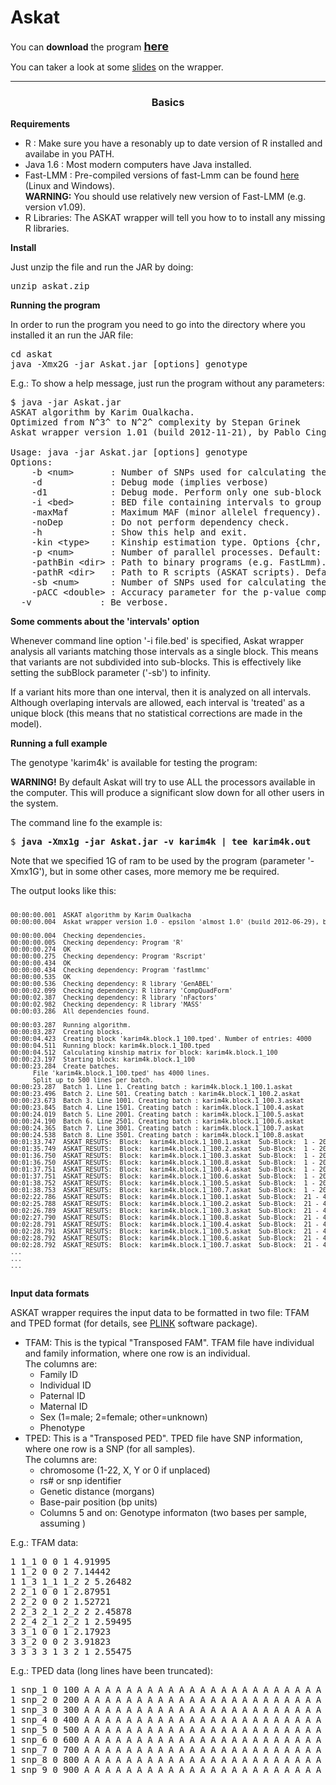 Askat 
=====

You can <b>download</b> the program <a href="http://sourceforge.net/projects/snpeff/files/askat.zip"> <b><font size=+1>here</font></b> </a><p>
You can taker a look at some <a href="html/AskatWrapper.pdf">slides</a> on the wrapper.

<hr><center><h3>Basics</h3></center>

<b>Requirements</b><p>

<ul>
	<li> R : Make sure you have a resonably up to date version of R installed and availabe in you PATH.
	<li> Java 1.6 : Most modern computers have Java installed.
	<li> Fast-LMM : Pre-compiled versions of fast-Lmm can be found <a href="http://fastlmm.codeplex.com/"> here </a> (Linux and Windows).<br>
			<b>WARNING:</b> You should use relatively new version of Fast-LMM (e.g. version v1.09).
	<li> R Libraries: The ASKAT wrapper will tell you how to to install any missing R libraries.
</ul>

<b>Install</b><p>

Just unzip the file and run the JAR by doing:
<pre>
unzip askat.zip
</pre>

<b>Running the program</b><p>

In order to run the program you need to go into the directory where you installed it an run the JAR file:

<pre>
cd askat
java -Xmx2G -jar Askat.jar [options] genotype
</pre>

E.g.: To show a help message, just run the program without any parameters:

<pre>
$ java -jar Askat.jar
ASKAT algorithm by Karim Oualkacha. 
Optimized from N^3^ to N^2^ complexity by Stepan Grinek
Askat wrapper version 1.01 (build 2012-11-21), by Pablo Cingolani

Usage: java -jar Askat.jar [options] genotype
Options:
	-b &lt;num&gt;       : Number of SNPs used for calculating the kinship matrix. Default: 100000
	-d             : Debug mode (implies verbose)
	-d1            : Debug mode. Perform only one sub-block calculation and stop
	-i &lt;bed&gt;       : BED file containing intervals to group SNPs. Default: none
	-maxMaf        : Maximum MAF (minor allelel frequency). Default: 1.0
	-noDep         : Do not perform dependency check.
	-h             : Show this help and exit.
	-kin &lt;type&gt;    : Kinship estimation type. Options {chr, avg, all, block}. Default: CHROMOSOME
	-p &lt;num&gt;       : Number of parallel processes. Default: 8
	-pathBin &lt;dir&gt; : Path to binary programs (e.g. FastLmm). Default: './'.
	-pathR &lt;dir&gt;   : Path to R scripts (ASKAT scripts). Default './r/'.
	-sb &lt;num&gt;      : Number of SNPs used for calculating the ASKAT algorithm. Default: 20
	-pACC &lt;double&gt; : Accuracy parameter for the p-value computation, default is 1e-9.
  -v             : Be verbose.
</pre>

<b>Some comments about the 'intervals' option</b><p>

Whenever command line option '-i file.bed' is specified, Askat wrapper analysis all variants matching those intervals as a single block.
This means that variants are not subdivided into sub-blocks. 
This is effectively like setting the subBlock parameter ('-sb') to infinity.<br>

If a variant hits more than one interval, then it is analyzed on all intervals.
Although overlaping intervals are allowed, each interval is 'treated' as a unique block (this means that no statistical corrections are made in the model).<br>
<p>

<b>Running a full example</b><p>

The genotype 'karim4k' is available for testing the program:

<p>
<b>WARNING!</b> By default Askat will try to use ALL the processors available in the computer. This will produce a significant slow down for all other users in the system.
<p>

The command line fo the example is:
<pre>
$ <b>java -Xmx1g -jar Askat.jar -v karim4k | tee karim4k.out </b>
</pre>
Note that we specified 1G of ram to be used by the program (parameter '-Xmx1G'), but in some other cases, more memory me be required.
<p>

The output looks like this:
<pre>
<font size=-1>
00:00:00.001  ASKAT algorithm by Karim Oualkacha
00:00:00.004  Askat wrapper version 1.0 - epsilon 'almost 1.0' (build 2012-06-29), by Pablo Cingolani

00:00:00.004  Checking dependencies.
00:00:00.005  Checking dependency: Program 'R'
00:00:00.274  OK
00:00:00.275  Checking dependency: Program 'Rscript'
00:00:00.434  OK
00:00:00.434  Checking dependency: Program 'fastlmmc'
00:00:00.535  OK
00:00:00.536  Checking dependency: R library 'GenABEL'
00:00:02.099  Checking dependency: R library 'CompQuadForm'
00:00:02.387  Checking dependency: R library 'nFactors'
00:00:02.982  Checking dependency: R library 'MASS'
00:00:03.286  All dependencies found.

00:00:03.287  Running algorithm.
00:00:03.287  Creating blocks.
00:00:04.423  Creating block 'karim4k.block.1_100.tped'. Number of entries: 4000
00:00:04.511  Running block: karim4k.block.1_100.tped
00:00:04.512  Calculating kinship matrix for block: karim4k.block.1_100
00:00:23.197  Starting block: karim4k.block.1_100
00:00:23.284  Create batches.
      File 'karim4k.block.1_100.tped' has 4000 lines.
      Split up to 500 lines per batch.
00:00:23.287  Batch 1. Line 1. Creating batch : karim4k.block.1_100.1.askat
00:00:23.496  Batch 2. Line 501. Creating batch : karim4k.block.1_100.2.askat
00:00:23.673  Batch 3. Line 1001. Creating batch : karim4k.block.1_100.3.askat
00:00:23.845  Batch 4. Line 1501. Creating batch : karim4k.block.1_100.4.askat
00:00:24.019  Batch 5. Line 2001. Creating batch : karim4k.block.1_100.5.askat
00:00:24.190  Batch 6. Line 2501. Creating batch : karim4k.block.1_100.6.askat
00:00:24.365  Batch 7. Line 3001. Creating batch : karim4k.block.1_100.7.askat
00:00:24.538  Batch 8. Line 3501. Creating batch : karim4k.block.1_100.8.askat
00:01:33.747  ASKAT_RESUTS:  Block:  karim4k.block.1_100.1.askat  Sub-Block:  1 - 20   chr:pos:  1:100 - 1:2000       Id:  snp_1 - snp_20       p-value:  0.0006166988  Q:  38588.06  ...
00:01:35.749  ASKAT_RESUTS:  Block:  karim4k.block.1_100.2.askat  Sub-Block:  1 - 20   chr:pos:  1:50100 - 1:52000    Id:  snp_501 - snp_520    p-value:  0.6740977     Q:  10817.98  ...
00:01:36.750  ASKAT_RESUTS:  Block:  karim4k.block.1_100.3.askat  Sub-Block:  1 - 20   chr:pos:  1:100100 - 1:102000  Id:  snp_1001 - snp_1020  p-value:  4.551971e-07  Q:  57434.71  ...
00:01:36.750  ASKAT_RESUTS:  Block:  karim4k.block.1_100.8.askat  Sub-Block:  1 - 20   chr:pos:  1:350100 - 1:352000  Id:  snp_3501 - snp_3520  p-value:  0.6530349     Q:  11460.14  ...
00:01:37.751  ASKAT_RESUTS:  Block:  karim4k.block.1_100.4.askat  Sub-Block:  1 - 20   chr:pos:  1:150100 - 1:152000  Id:  snp_1501 - snp_1520  p-value:  0.9720287     Q:  5038.441  ...
00:01:37.751  ASKAT_RESUTS:  Block:  karim4k.block.1_100.6.askat  Sub-Block:  1 - 20   chr:pos:  1:250100 - 1:252000  Id:  snp_2501 - snp_2520  p-value:  0.1502854     Q:  18876.09  ...
00:01:38.752  ASKAT_RESUTS:  Block:  karim4k.block.1_100.5.askat  Sub-Block:  1 - 20   chr:pos:  1:200100 - 1:202000  Id:  snp_2001 - snp_2020  p-value:  1.340421e-06  Q:  54710.54  ...
00:01:38.753  ASKAT_RESUTS:  Block:  karim4k.block.1_100.7.askat  Sub-Block:  1 - 20   chr:pos:  1:300100 - 1:302000  Id:  snp_3001 - snp_3020  p-value:  1.385112e-05  Q:  48982.58  ...
00:02:22.786  ASKAT_RESUTS:  Block:  karim4k.block.1_100.1.askat  Sub-Block:  21 - 40  chr:pos:  1:2100 - 1:4000      Id:  snp_21 - snp_40      p-value:  0.2958578     Q:  16597.14  ...
00:02:25.788  ASKAT_RESUTS:  Block:  karim4k.block.1_100.2.askat  Sub-Block:  21 - 40  chr:pos:  1:52100 - 1:54000    Id:  snp_521 - snp_540    p-value:  0.7232833     Q:  10029.99  ...
00:02:26.789  ASKAT_RESUTS:  Block:  karim4k.block.1_100.3.askat  Sub-Block:  21 - 40  chr:pos:  1:102100 - 1:104000  Id:  snp_1021 - snp_1040  p-value:  0.01380279    Q:  28006.57  ...
00:02:27.790  ASKAT_RESUTS:  Block:  karim4k.block.1_100.8.askat  Sub-Block:  21 - 40  chr:pos:  1:352100 - 1:354000  Id:  snp_3521 - snp_3540  p-value:  0.001698173   Q:  37035.88  ...
00:02:28.791  ASKAT_RESUTS:  Block:  karim4k.block.1_100.4.askat  Sub-Block:  21 - 40  chr:pos:  1:152100 - 1:154000  Id:  snp_1521 - snp_1540  p-value:  0.1902052     Q:  18511.61  ...
00:02:28.791  ASKAT_RESUTS:  Block:  karim4k.block.1_100.5.askat  Sub-Block:  21 - 40  chr:pos:  1:202100 - 1:204000  Id:  snp_2021 - snp_2040  p-value:  0.6349479     Q:  10588.31  ...
00:02:28.792  ASKAT_RESUTS:  Block:  karim4k.block.1_100.6.askat  Sub-Block:  21 - 40  chr:pos:  1:252100 - 1:254000  Id:  snp_2521 - snp_2540  p-value:  0.8626755     Q:  8638.986  ...
00:02:28.792  ASKAT_RESUTS:  Block:  karim4k.block.1_100.7.askat  Sub-Block:  21 - 40  chr:pos:  1:302100 - 1:304000  Id:  snp_3021 - snp_3040  p-value:  0.3494253     Q:  15464.29  ...
...
...
...
</font>
</pre>

<b>Input data formats</b><p>
ASKAT wrapper requires the input data to be formatted in two file: TFAM and TPED format (for details, see <a href="http://pngu.mgh.harvard.edu/~purcell/plink/data.shtml">PLINK</a> software package).<p>
<ul>
	<li> TFAM: This is the typical "Transposed FAM". TFAM file have individual and family information, where one row is an individual. <br>
	The columns are:
	<ul>
		<li> Family ID
		<li> Individual ID
		<li> Paternal ID
		<li> Maternal ID
		<li> Sex (1=male; 2=female; other=unknown)
		<li> Phenotype
	</ul> 
	<li> TPED: This is a "Transposed PED". TPED file have SNP information, where one row is a SNP (for all samples). <br>
	The columns are:
	<ul>
		<li> chromosome (1-22, X, Y or 0 if unplaced)
		<li> rs# or snp identifier
		<li> Genetic distance (morgans)
		<li> Base-pair position (bp units)
		<li> Columns 5 and on: Genotype informaton (two bases per sample, assuming )
	</ul> 
</ul>

E.g.: TFAM data:
<pre>
1 1_1 0 0 1 4.91995
1 1_2 0 0 2 7.14442
1 1_3 1_1 1_2 2 5.26482
2 2_1 0 0 1 2.87951
2 2_2 0 0 2 1.52721
2 2_3 2_1 2_2 2 2.45878
2 2_4 2_1 2_2 1 2.59495
3 3_1 0 0 1 2.17923
3 3_2 0 0 2 3.91823
3 3_3 3_1 3_2 1 2.55475
</pre>

<p>
E.g.: TPED data (long lines have been truncated):
<pre>
1 snp_1 0 100 A A A A A A A A A A A A A A A A A A A A A A A A A A A A A A A A A A A A A A A A A A A A A A A A A A A A A A A A ...
1 snp_2 0 200 A A A A A A A A A A A A A A A A A A A A A A A A A A A A A A A A A A A A A A A A A A A A A A A A A A A A A A A A ...
1 snp_3 0 300 A A A A A A A A A A A A A A A A A A A A A A A A A A A A A A A A A A A A A A A A A A A A A A A A A A A A A A A A ...
1 snp_4 0 400 A A A A A A A A A A A A A A A A A A A A A A A A A A A A A A A A A A A A A A A A A A A A A A A A A A A A A A A A ...
1 snp_5 0 500 A A A A A A A A A A A A A A A A A A A A A A A A A A A A A A A A A A A A A A A A A A A A A A A A A A A A A A A A ...
1 snp_6 0 600 A A A A A A A A A A A A A A A A A A A A A A A A A A A A A A T T A A T A T A T A T A A A T A A A A A T A T A A A ...
1 snp_7 0 700 A A A A A A A A A A A A A A A A A A A A A A A A A A A A A A A A A A A A A A A A A A A A A A A A A A A A A A A A ...
1 snp_8 0 800 A A A A A A A A A A A A A A A A A A A A A A A A A A A A A A A A A A A A A A A A A A A A A A A A A A A A A A A A ...
1 snp_9 0 900 A A A A A A A A A A A A A A A A A A A A A A A A A A A A A A A A A A A A A A A A A A T A A A A A T A T A A A A A ...
</pre>
